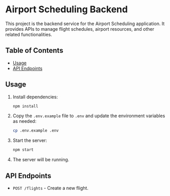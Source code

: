 # Airport Scheduling Backend

This project is the backend service for the Airport Scheduling application. It provides APIs to manage flight schedules, airport resources, and other related functionalities.

## Table of Contents

- [Usage](#usage)
- [API Endpoints](#api-endpoints)

## Usage

1. Install dependencies:
    ```sh
    npm install
    ```
2. Copy the `.env.example` file to `.env` and update the environment variables as needed:
    ```sh
    cp .env.example .env
    ```
3. Start the server:
    ```sh
    npm start
    ```
4. The server will be running.

## API Endpoints

- `POST /flights` - Create a new flight.